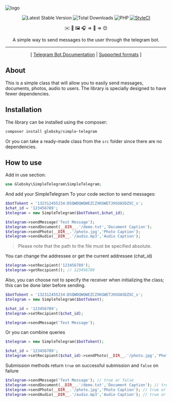![logo](https://i.ibb.co/Vv58qTS/simple-Telegram.png "Simple Telegram")
<p align="center">
  <img src="https://badgen.net/packagist/v/glebsky/simple-telegram" alt="Latest Stable Version">
  <img src="https://badgen.net/packagist/dt/glebsky/simple-telegram" alt="Total Downloads">
  <img src="https://img.shields.io/badge/php-%3E%3D7.0-8892bf.svg" alt="PHP">
  <a href="https://github.styleci.io/repos/398185849?branch=master">
    <img src="https://github.styleci.io/repos/398185849/shield?branch=master" alt="StyleCI">
  </a>
</p>

<p align="center">
    ✉️ 📄 🖼️ 🎧 => 🤖 => 😊
</p>
<p align="center">
    A simple way to send messages to the user through the telegram bot.
</p>

---
<p align="center">
    [
        <a href="https://core.telegram.org/bots/api">Telegram Bot Documentation</a> |
        <a href="https://core.telegram.org/bots/api#sendphoto">Supported formats</a>
    ]
</p>

## About
This is a simple class that will allow you to easily send messages, documents, photos, audio to users. The library is specially designed to have fewer dependencies.

## Installation
The library can be installed using the composer:
```bash
сomposer install glebsky/simple-telegram
```
Or you can take a ready-made class from the `src` folder since there are no dependencies.
## How to use
Add in use section:
```php
use Glebsky\SimpleTelegram\SimpleTelegram;
```
And add your SimpleTelegram To your code section to send messages:
```php
$botTokent = '132312455234:DSQWDQWQWEZCZXKGWETJHSOASDZXC_s';
$chat_id = '123456789';
$telegram = new SimpleTelegram($botTokent,$chat_id);

$telegram->sendMessage('Test Message');
$telegram->sendDocument(__DIR__.'/demo.txt','Document Caption');
$telegram->sendPhoto(__DIR__.'/photo.jpg','Photo Caption');
$telegram->sendAudio(__DIR__.'/audio.mp3','Audio Caption');
```
>Please note that the path to the file must be specified absolute.

You can change the addressee or get the current addressee (chat_id)
```php
$telegram->setRecipient('123456789');
$telegram->getRecipient(); // 123456789
```
Also, you can choose not to specify the receiver when initializing the class; this can be done later before sending.
```php
$botTokent = '132312455234:DSQWDQWQWEZCZXKGWETJHSOASDZXC_s';
$telegram = new SimpleTelegram($botTokent);

$chat_id = '123456789';
$telegram->setRecipient($chat_id);

$telegram->sendMessage('Test Message');
```
Or you can combine queries
```php
$telegram = new SimpleTelegram($botTokent);

$chat_id = '123456789';
$telegram->setRecipient($chat_id)->sendPhoto(__DIR__.'/photo.jpg','Photo Caption');
```

Submission methods return `true` on successful submission and `false` on failure

```php
$telegram->sendMessage('Test Message'); // true or false
$telegram->sendDocument(__DIR__.'/demo.txt','Document Caption'); // true or false
$telegram->sendPhoto(__DIR__.'/photo.jpg','Photo Caption'); // true or false
$telegram->sendAudio(__DIR__.'/audio.mp3','Audio Caption'); // true or false
```

